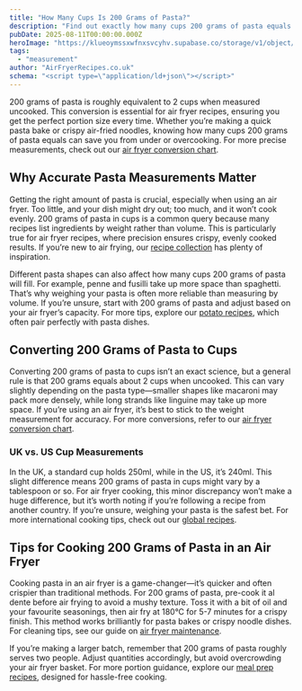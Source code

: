 ```yaml
---
title: "How Many Cups Is 200 Grams of Pasta?"
description: "Find out exactly how many cups 200 grams of pasta equals for perfect air fryer meals every time. Simple conversions for UK and US measurements."
pubDate: 2025-08-11T00:00:00.000Z
heroImage: "https://klueoymssxwfnxsvcyhv.supabase.co/storage/v1/object/public/md/how-many-cups-is-200-grams-of-pasta-bad6ce4b.png"
tags:
  - "measurement"
author: "AirFryerRecipes.co.uk"
schema: "<script type=\"application/ld+json\"></script>"
---
```


<p>200 grams of pasta is roughly equivalent to 2 cups when measured uncooked. This conversion is essential for air fryer recipes, ensuring you get the perfect portion size every time. Whether you’re making a quick pasta bake or crispy air-fried noodles, knowing how many cups 200 grams of pasta equals can save you from under or overcooking. For more precise measurements, check out our <a href=https://www.airfryerrecipe.co.uk/air-fryer-conversion-chart>air fryer conversion chart</a>.</p>  

<h2>Why Accurate Pasta Measurements Matter</h2>  
<p>Getting the right amount of pasta is crucial, especially when using an air fryer. Too little, and your dish might dry out; too much, and it won’t cook evenly. 200 grams of pasta in cups is a common query because many recipes list ingredients by weight rather than volume. This is particularly true for air fryer recipes, where precision ensures crispy, evenly cooked results. If you’re new to air frying, our <a href=https://www.airfryerrecipe.co.uk/recipes>recipe collection</a> has plenty of inspiration.</p>  

<p>Different pasta shapes can also affect how many cups 200 grams of pasta will fill. For example, penne and fusilli take up more space than spaghetti. That’s why weighing your pasta is often more reliable than measuring by volume. If you’re unsure, start with 200 grams of pasta and adjust based on your air fryer’s capacity. For more tips, explore our <a href=https://www.airfryerrecipe.co.uk/recipe-category/potatoes>potato recipes</a>, which often pair perfectly with pasta dishes.</p>  

<h2>Converting 200 Grams of Pasta to Cups</h2>  
<p>Converting 200 grams of pasta to cups isn’t an exact science, but a general rule is that 200 grams equals about 2 cups when uncooked. This can vary slightly depending on the pasta type—smaller shapes like macaroni may pack more densely, while long strands like linguine may take up more space. If you’re using an air fryer, it’s best to stick to the weight measurement for accuracy. For more conversions, refer to our <a href=https://www.airfryerrecipe.co.uk/air-fryer-conversion-chart>air fryer conversion chart</a>.</p>  

<h3>UK vs. US Cup Measurements</h3>  
<p>In the UK, a standard cup holds 250ml, while in the US, it’s 240ml. This slight difference means 200 grams of pasta in cups might vary by a tablespoon or so. For air fryer cooking, this minor discrepancy won’t make a huge difference, but it’s worth noting if you’re following a recipe from another country. If you’re unsure, weighing your pasta is the safest bet. For more international cooking tips, check out our <a href=https://www.airfryerrecipe.co.uk/recipes>global recipes</a>.</p>  

<h2>Tips for Cooking 200 Grams of Pasta in an Air Fryer</h2>  
<p>Cooking pasta in an air fryer is a game-changer—it’s quicker and often crispier than traditional methods. For 200 grams of pasta, pre-cook it al dente before air frying to avoid a mushy texture. Toss it with a bit of oil and your favourite seasonings, then air fry at 180°C for 5-7 minutes for a crispy finish. This method works brilliantly for pasta bakes or crispy noodle dishes. For cleaning tips, see our guide on <a href=https://www.airfryerrecipe.co.uk/air-fryer-cleaner>air fryer maintenance</a>.</p>  

<p>If you’re making a larger batch, remember that 200 grams of pasta roughly serves two people. Adjust quantities accordingly, but avoid overcrowding your air fryer basket. For more portion guidance, explore our <a href=https://www.airfryerrecipe.co.uk/recipe-category/meal-prep>meal prep recipes</a>, designed for hassle-free cooking.</p>